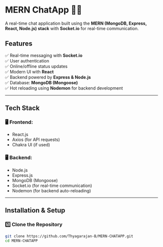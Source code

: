 # MERN ChatApp 💬🚀  

A real-time chat application built using the **MERN (MongoDB, Express, React, Node.js) stack** with **Socket.io** for real-time communication.  

## **Features**  
✅ Real-time messaging with **Socket.io**  
✅ User authentication  
✅ Online/offline status updates  
✅ Modern UI with **React**  
✅ Backend powered by **Express & Node.js**  
✅ Database: **MongoDB (Mongoose)**  
✅ Hot reloading using **Nodemon** for backend development  

---

## **Tech Stack**  
### 🖥 **Frontend:**  
- React.js  
- Axios (for API requests)  
- Chakra UI (if used)  

### 🖥 **Backend:**  
- Node.js  
- Express.js  
- MongoDB (Mongoose)  
- Socket.io (for real-time communication)  
- Nodemon (for backend auto-reloading)  

---

## **Installation & Setup**  

### **1️⃣ Clone the Repository**  
```bash
git clone https://github.com/Thyagarajan-B/MERN-CHATAPP.git
cd MERN-CHATAPP
